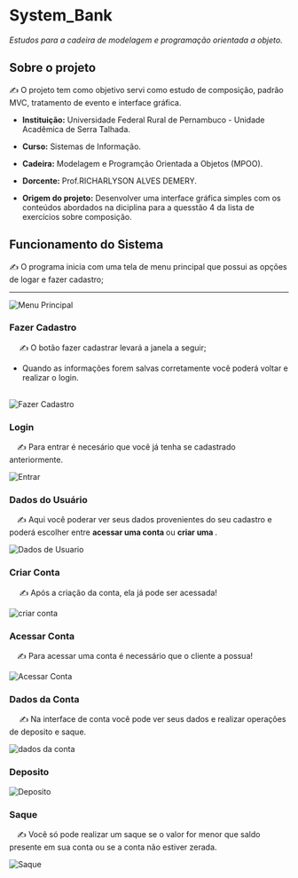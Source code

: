 # System_Bank
<em>Estudos para a cadeira de modelagem e programação orientada a objeto.</em>

## Sobre o projeto
<p>✍️ O projeto tem como objetivo servi como estudo de composição, padrão MVC, tratamento de evento e interface gráfica.</p>

* <Strong>Instituição:</Strong> Universidade Federal Rural de Pernambuco - Unidade Acadêmica de Serra Talhada.

* <Strong>Curso:</Strong> Sistemas de Informação.

* <Strong>Cadeira:</Strong> Modelagem e Programção Orientada a Objetos (MPOO).

* <Strong>Dorcente:</Strong> Prof.RICHARLYSON ALVES DEMERY.

* <Strong>Origem do projeto:</Strong> Desenvolver uma interface gráfica simples com os conteúdos abordados na diciplina para a quesstão 4 da lista de exercícios sobre composição.

## Funcionamento do Sistema

<p>✍️ O programa inicia com uma tela de menu principal que possui as opções de logar e fazer cadastro;</p>
<hr>
<img src="readmeImg/menu principal.png" alt="Menu Principal">

<br>

<h3>Fazer Cadastro</h3>

<p>&emsp; ✍️ O botão fazer cadastrar levará a janela a seguir;</p>

*   Quando as informações forem salvas corretamente você poderá voltar e realizar o login.

<br>

<img src="readmeImg/fazer cadastro.png" alt="Fazer Cadastro">

<h3>Login</h3>

<p>&emsp;✍️ Para entrar é necesário que você já tenha se cadastrado anteriormente.</p>

<img src="readmeImg/entrar.png" alt="Entrar">

<br>

<h3>Dados do Usuário</h3>

<p>&emsp;✍️ Aqui você poderar ver seus dados provenientes do seu cadastro e poderá escolher entre <Strong>acessar uma conta </Strong> ou <Strong>criar uma </Strong>. </p>

<img src="readmeImg/acessarCriarConta.png" alt="Dados de Usuario">


<br>

<h3>Criar Conta</h3>

<p>&emsp; ✍️ Após a criação da conta, ela já pode ser acessada!</p>

<img src="readmeImg/criar conta.png" alt="criar conta">

<br>

<h3>Acessar Conta</h3>
<p>&emsp;✍️ Para acessar uma conta é necessário que o cliente a possua!</p>

<img src="readmeImg/acessar conta.png" alt="Acessar Conta">

<br>

<h3>Dados da Conta</h3>
<p>&emsp; ✍️ Na interface de conta você pode ver seus dados e realizar operações de deposito e saque.</p>
<img src="readmeImg/dados da conta.png" alt="dados da conta">

<br>

<h3>Deposito</h3>

<img src="readmeImg/deposito.png" alt="Deposito">

<br>

<h3>Saque</h3>
<p>&emsp;✍️ Você só pode realizar um saque se o valor for menor que saldo presente em sua conta ou se a conta não estiver zerada. </p>
<img src="readmeImg/saque.png" alt="Saque">